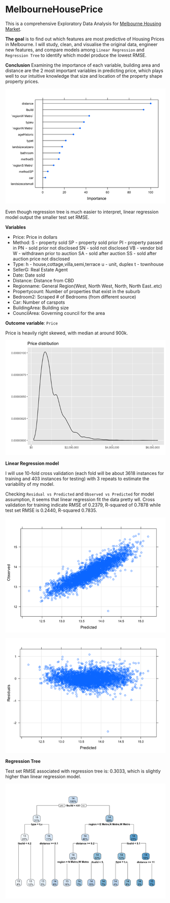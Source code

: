 # MelbourneHousePrice

This is a comprehensive Exploratory Data Analysis for [Melbourne Housing Market](https://www.kaggle.com/anthonypino/melbourne-housing-market). 

**The goal** is to find out which features are most predictive of Housing Prices in Melbourne. I will study, clean, and visualise the original data, engineer new features, and compare models among `Linear Regression` and `Regression Tree` to identify which model produce the lowest RMSE. 

**Conclusion** Examining the importance of each variable, building area and distance are the 2 most important variables in predicting price, which plays well to our intuitive knowledge that size and location of the property shape property prices.

![](melbournehousing_files/figure-markdown_github/unnamed-chunk-6-1.png)

Even though regression tree is much easier to interpret, linear regression model output the smaller test set RMSE.


**Variables**

* Price: Price in dollars
* Method: 
      S - property sold
      SP - property sold prior
      PI - property passed in
      PN - sold prior not disclosed
      SN - sold not disclosed
      VB - vendor bid
      W - withdrawn prior to auction
      SA - sold after auction
      SS - sold after auction price not disclosed
* Type: 
      h - house,cottage,villa,semi,terrace
      u - unit, duplex
      t - townhouse
* SellerG: Real Estate Agent
* Date: Date sold
* Distance: Distance from CBD
* Regionname: General Region(West, North West, North, North East..etc)
* Propertycount: Number of properties that exist in the suburb
* Bedroom2: Scraped # of Bedrooms (from different source)
* Car: Number of carspots
* BuildingArea: Building size
* CouncilArea: Governing council for the area

**Outcome variable**: `Price`

Price is heavily right skewed, with median at around 900k.

![](melbournehousing_files/figure-markdown_github/output%20variable-1.png)

**Linear Regression model**

I will use 10-fold cross validation (each fold will be about 3618 instances for training and 403 instances for testing) with 3 repeats to estimate the variability of my model. 

Checking `Residual vs Predicted` and `Observed vs Predicted` for model assumption, it seems that linear regression fit the data pretty wll. Cross validation for training indicate RMSE of 0.2379, R-squared of 0.7878 while test set RMSE is 0.2440, R-squared 0.7835.

![](melbournehousing_files/figure-markdown_github/lm-1.png)

![](melbournehousing_files/figure-markdown_github/lm-2.png)

**Regression Tree**

Test set RMSE associated with regression tree is: 0.3033, which is slightly higher than linear regression model.

![](melbournehousing_files/figure-markdown_github/regressiontree-1.png)




